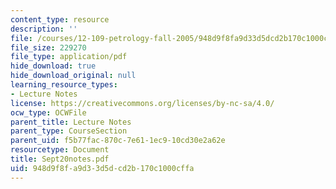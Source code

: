 ```yaml
---
content_type: resource
description: ''
file: /courses/12-109-petrology-fall-2005/948d9f8fa9d33d5dcd2b170c1000cffa_Sept20notes.pdf
file_size: 229270
file_type: application/pdf
hide_download: true
hide_download_original: null
learning_resource_types:
- Lecture Notes
license: https://creativecommons.org/licenses/by-nc-sa/4.0/
ocw_type: OCWFile
parent_title: Lecture Notes
parent_type: CourseSection
parent_uid: f5b77fac-870c-7e61-1ec9-10cd30e2a62e
resourcetype: Document
title: Sept20notes.pdf
uid: 948d9f8f-a9d3-3d5d-cd2b-170c1000cffa
---
```

